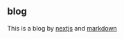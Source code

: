 ## blog
This is a blog by [nextjs](https://nextjs.org/) and [markdown](https://www.markdownguide.org/)
